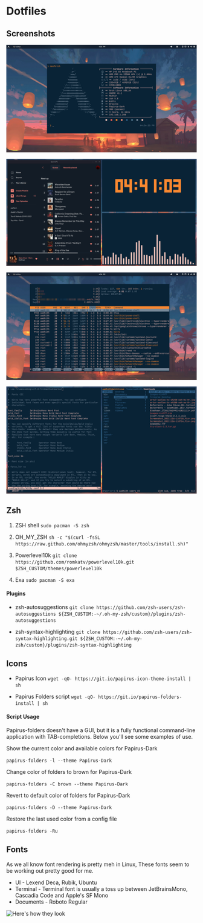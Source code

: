 # Dotfiles

## Screenshots

![Neofetch](screenshot/neofetch.png)

![Spotify](screenshot/spot_cava.png)

![Htop](screenshot/htop.png)

![Nvim/Ranger](screenshot/nvim_ranger.png)

## Zsh

1. ZSH shell ```sudo pacman -S zsh```

2. OH_MY_ZSH ```sh -c "$(curl -fsSL https://raw.github.com/ohmyzsh/ohmyzsh/master/tools/install.sh)"```

3. Powerlevel10k ```git clone https://github.com/romkatv/powerlevel10k.git $ZSH_CUSTOM/themes/powerlevel10k```

4. Exa ```sudo pacman -S exa```

#### Plugins

- zsh-autosuggestions ```git clone https://github.com/zsh-users/zsh-autosuggestions ${ZSH_CUSTOM:-~/.oh-my-zsh/custom}/plugins/zsh-autosuggestions```

- zsh-syntax-highlighting ```git clone https://github.com/zsh-users/zsh-syntax-highlighting.git ${ZSH_CUSTOM:-~/.oh-my-zsh/custom}/plugins/zsh-syntax-highlighting```


## Icons

- Papirus Icon ```wget -qO- https://git.io/papirus-icon-theme-install | sh```

- Papirus Folders script ```wget -qO- https://git.io/papirus-folders-install | sh```

#### Script Usage

Papirus-folders doesn't have a GUI, but it is a fully functional command-line application with TAB-completions. Below you'll see some examples of use.

Show the current color and available colors for Papirus-Dark

```papirus-folders -l --theme Papirus-Dark```

Change color of folders to brown for Papirus-Dark

```papirus-folders -C brown --theme Papirus-Dark```

Revert to default color of folders for Papirus-Dark

```papirus-folders -D --theme Papirus-Dark```

Restore the last used color from a config file

```papirus-folders -Ru```

## Fonts

As we all know font rendering is pretty meh in Linux, These fonts seem to be working out pretty good for me.

- UI - Lexend Deca, Rubik, Ubuntu
- Terminal - Terminal font is usually a toss up between JetBrainsMono, Cascadia Code and Apple's SF Mono
- Documents - Roboto Regular

![Here's how they look](screenshot/fonts.png)
